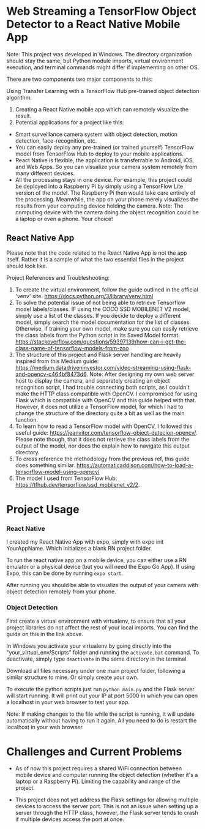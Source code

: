# Web Streaming a TensorFlow Object Detector to a React Native Mobile App

Note: This project was developed in Windows. The directory organization should stay the same, but Python module imports, virtual environment execution, and terminal commands might differ if implementing on other OS.

There are two components two major components to this:

Using Transfer Learning with a TensorFlow Hub pre-trained object detection algorithm.
1. Creating a React Native mobile app which can remotely visualize the result.
2. Potential applications for a project like this:
* Smart surveillance camera system with object detection, motion detection, face-recognition, etc.
* You can easily deploy any pre-trained (or trained yourself) TensorFlow model from TensorFlow Hub to deploy to your mobile applications.
* React Native is flexible, the application is transferrable to Android, iOS, and Web Apps. So you can visualize your camera system remotely from many different devices.
* All the processing stays in one device. For example, this project could be deployed into a Raspberry Pi by simply using a TensorFlow Lite version of the model. The Raspberry Pi then would take care entirely of the processing. Meanwhile, the app on your phone merely visualizes the results from your computing device holding the camera. Note: The computing device with the camera doing the object recognition could be a laptop or even a phone. Your choice!


## React Native App
Please note that the code related to the React Native App is not the app itself. Rather it is a sample of what the two essential files in the project should look like.


Project References and Troubleshooting:
1. To create the virtual environment, follow the guide outlined in the official 'venv' site. https://docs.python.org/3/library/venv.html
2. To solve the potential issue of not being able to retrieve Tensorflow model labels/classes. IF using the COCO SSD MOBILENET V2 model, simply use a list of the classes. If you decide to deploy a different model, simply search the model documentation for the list of classes. Otherwise, if training your own model, make sure you can easily retrieve the class labels from the Python script in its Saved Model format. https://stackoverflow.com/questions/59397139/how-can-i-get-the-class-name-of-tensorflow-models-from-zoo
3. The structure of this project and Flask server handling are heavily inspired from this Medium guide: https://medium.datadriveninvestor.com/video-streaming-using-flask-and-opencv-c464bf8473d6. Note: After designing my own web server host to display the camera, and separately creating an object recognition script, I had trouble connecting both scripts, as I couldn't make the HTTP class compatible with OpenCV. I compromised for using Flask which is compatible with OpenCV and this guide helped with that. However, it does not utilize a TensorFlow model, for which I had to change the structure of the directory quite a bit as well as the main function.
4. To learn how to read a TensorFlow model with OpenCV, I followed this useful guide: https://jeanvitor.com/tensorflow-object-detecion-opencv/. Please note though, that it does not retrieve the class labels from the output of the model, nor does the explain how to navigate this output directory.
5. To cross reference the methodology from the previous ref, this guide does something similar. https://automaticaddison.com/how-to-load-a-tensorflow-model-using-opencv/
6. The model I used from TensorFlow Hub: https://tfhub.dev/tensorflow/ssd_mobilenet_v2/2.


# Project Usage
### React Native
I created my React Native App with expo, simply with expo init YourAppName. Which initializes a blank RN project folder.

To run the react native app on a mobile device, you can either use a RN emulator or a physical device (but you will need the Expo Go App). If using Expo, this can be done by running `expo start`.

After running you should be able to visualize the output of your camera with object detection remotely from your phone.

### Object Detection
First create a virtual environment with virtualenv, to ensure that all your project libraries do not affect the rest of your local imports. You can find the guide on this in the link above.

In Windows you activate your virtualenv by going directly into the "your_virtual_env/Scripts" folder and running the `activate.bat` command. To deactivate, simply type `deactivate` in the same directory in the terminal.

Download all files necessary under one main project folder, following a similar structure to mine. Or simply create your own.

To execute the python scripts just run `python main.py` and the Flask server will start running. It will print out your IP at port 5000 in which you can open a localhost in your web browser to test your app.

Note: If making changes to the file while the script is running, it will update automatically without having to run it again. All you need to do is restart the localhost in your web browser.


# Challenges and Current Problems

* As of now this project requires a shared WiFi connection between mobile device and computer running the object detection (whether it's a laptop or a Raspberry Pi). Limiting the capability and range of the project.

* This project does not yet address the Flask settings for allowing multiple devices to access the server port. This is not an issue when setting up a server through the HTTP class, however, the Flask server tends to crash if multiple devices access the port at once.


